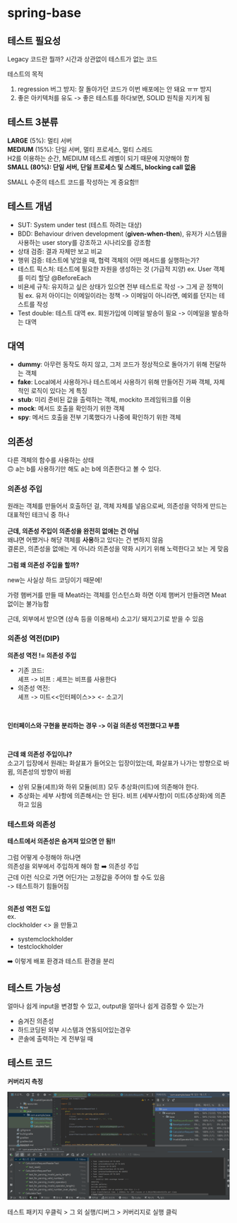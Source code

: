 # spring-base

## 테스트 필요성
Legacy 코드란 뭘까? 시간과 상관없이 테스트가 없는 코드

테스트의 목적
1. regression 버그 방지: 잘 돌아가던 코드가 이번 배포에는 안 돼요 ㅠㅠ 방지
2. 좋은 아키텍처를 유도
-> 좋은 테스트를 하다보면, SOLID 원칙을 지키게 됨

## 테스트 3분류
**LARGE** (5%): 멀티 서버<br>
**MEDIUM** (15%): 단일 서버, 멀티 프로세스, 멀티 스레드<br>
  H2를 이용하는 순간, MEDIUM 테스트 레벨이 되기 때문에 지양해야 함<br>
**SMALL (80%): 단일 서버, 단일 프로세스 및 스레드, blocking call 없음**

SMALL 수준의 테스트 코드를 작성하는 게 중요함!!



## 테스트 개념
- SUT: System under test (테스트 하려는 대상)
- BDD: Behaviour driven development (**given-when-then**), 유저가 시스템을 사용하는 user story를 강조하고 시나리오를 강조함
- 상태 검증: 결과 자체만 보고 비교
- 행위 검증: 테스트에 넣었을 때, 협력 객체의 어떤 메서드를 실행하는가?
- 테스트 픽스처: 테스트에 필요한 자원을 생성하는 것 (가급적 지양)
  ex. User 객체를 미리 할당 @BeforeEach
- 비욘세 규칙: 유지하고 싶은 상태가 있으면 전부 테스트로 작성 -> 그게 곧 정책이 됨
  ex. 유저 아이디는 이메일이라는 정책 -> 이메일이 아니라면, 예외를 던지는 테스트를 작성
- Test double: 테스트 대역
  ex. 회원가입에 이메일 발송이 필요 -> 이메일을 발송하는 대역

## 대역
- **dummy**: 아무런 동작도 하지 않고, 그저 코드가 정상적으로 돌아가기 위해 전달하는 객체
- **fake**: Local에서 사용하거나 테스트에서 사용하기 위해 만들어진 가짜 객체, 자체적인 로직이 있다는 게 특징
- **stub**: 미리 준비된 값을 출력하는 객체, mockito 프레임워크를 이용
- **mock**: 메서드 호출을 확인하기 위한 객체
- **spy**: 메서드 호출을 전부 기록했다가 나중에 확인하기 위한 객체

## 의존성
다른 객체의 함수를 사용하는 상태<br>
🙃 a는 b를 사용하기만 해도 a는 b에 의존한다고 볼 수 있다.


### 의존성 주입
원래는 객체를 만들어서 호출하던 걸, 객체 자체를 넣음으로써, 의존성을 약하게 만드는 대표적인 테크닉 중 하나<br><br>
**근데, 의존성 주입이 의존성을 완전히 없애는 건 아님**
<br>
왜냐면 어쨌거나 해당 객체를 **사용**하고 있다는 건 변하지 않음
<br>
결론은, 의존성을 없애는 게 아니라 의존성을 약화 시키기 위해 노력한다고 보는 게 맞음
<br><br>
**그럼 왜 의존성 주입을 할까?**

new는 사실상 하드 코딩이기 때문에!<br>

가령 햄버거를 만들 때 Meat라는 객체를 인스턴스화 하면 이제 햄버거 만들려면 Meat 없이는 불가능함<br>

근데, 외부에서 받으면 (상속 등을 이용해서) 소고기/ 돼지고기로 받을 수 있음<br>

### 의존성 역전(DIP)
**의존성 역전 != 의존성 주입**
<br>
- 기존 코드: <br>
셰프 -> 비프 : 셰프는 비프를 사용한다
- 의존성 역전: <br>
셰프 -> 미트<<인터페이스>> <- 소고기

<br>

**인터페이스와 구현을 분리하는 경우 -> 이걸 의존성 역전했다고 부름**

<br>

**근데 왜 의존성 주입이냐?**
<br>
소고기 입장에서 원래는 화살표가 들어오는 입장이었는데, 화살표가 나가는 방향으로 바뀜, 의존성의 방향이 바뀜
<br>
- 상위 모듈(셰프)와 하위 모듈(비프) 모두 추상화(미트)에 의존해야 한다.
- 추상화는 세부 사항에 의존해서는 안 된다. 비프 (세부사항)이 미트(추상화)에 의존하고 있음

### 테스트와 의존성
**테스트에서 의존성은 숨겨져 있으면 안 됨!!**
<br>
<br>
그럼 어떻게 수정해야 하냐면<br>
의존성을 외부에서 주입하게 해야 함 ➡️ 의존성 주입<br>
근데 이런 식으로 가면 어딘가는 고정값을 주어야 할 수도 있음 <br>
-> 테스트하기 힘들어짐<br><br>

**의존성 역전 도입**
<br>ex. <br>
clockholder <<interface>> 을 만들고
- systemclockholder
- testclockholder

➡️ 이렇게 배포 환경과 테스트 환경을 분리

## 테스트 가능성
얼마나 쉽게 input을 변경할 수 있고, output을 얼마나 쉽게 검증할 수 있는가

- 숨겨진 의존성
- 하드코딩된 외부 시스템과 연동되어있는경우
- 콘솔에 출력하는 게 전부일 때

## 테스트 코드
**커버리지 측정 <br>**

![img.png](img.png)

테스트 패키지 우클릭 > 그 외 실행/디버그 > 커버리지로 실행 클릭

